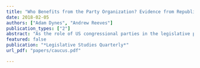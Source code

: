 ```yaml
---
title: "Who Benefits from the Party Organization? Evidence from Republican House Members' Attendance at Caucus Meetings"
date: 2018-02-05
authors: ["Adam Dynes", "Andrew Reeves"]
publication_types: ["2"]
abstract: "As the role of US congressional parties in the legislative process has increased, so has the importance of understanding the institutions within these organizations. In this article, we examine the weekly caucus meetings held by Republican House leaders with their rank-and-file. We consider how members’ characteristics relate to their deci- sion to attend based on the collective and private benefits that caucus participation affords. Using interviews of members and staffers as well as members’ attendance records at these meetings from 2007 to 2013, we find, among other things, that members who vote less with their party or who have more seniority are less likely to attend while those in leadership positions or who are electorally vulnerable are more likely to do so. Together, these findings provide additional insights on the relationship between party leaders and their members and which members benefit from this central party-building activity."
featured: false
publication: "*Legislative Studies Quarterly*"
url_pdf: "papers/caucus.pdf"

---
```


